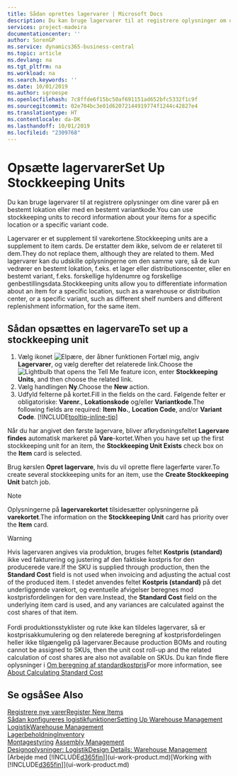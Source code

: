 ```yaml
---
title: Sådan oprettes lagervarer | Microsoft Docs
description: Du kan bruge lagervarer til at registrere oplysninger om dine varer på en bestemt lokation eller med en bestemt variantkode.
services: project-madeira
documentationcenter: ''
author: SorenGP
ms.service: dynamics365-business-central
ms.topic: article
ms.devlang: na
ms.tgt_pltfrm: na
ms.workload: na
ms.search.keywords: ''
ms.date: 10/01/2019
ms.author: sgroespe
ms.openlocfilehash: 7c8ffde6f15bc50af691151ad652bfc5332f1c9f
ms.sourcegitcommit: 02e704bc3e01d62072144919774f1244c42827e4
ms.translationtype: HT
ms.contentlocale: da-DK
ms.lasthandoff: 10/01/2019
ms.locfileid: "2309768"
---
```

# <a name="set-up-stockkeeping-units"></a><span data-ttu-id="06eee-103">Opsætte lagervarer</span><span class="sxs-lookup"><span data-stu-id="06eee-103">Set Up Stockkeeping Units</span></span>
<span data-ttu-id="06eee-104">Du kan bruge lagervarer til at registrere oplysninger om dine varer på en bestemt lokation eller med en bestemt variantkode.</span><span class="sxs-lookup"><span data-stu-id="06eee-104">You can use stockkeeping units to record information about your items for a specific location or a specific variant code.</span></span>  

 <span data-ttu-id="06eee-105">Lagervarer er et supplement til varekortene.</span><span class="sxs-lookup"><span data-stu-id="06eee-105">Stockkeeping units are a supplement to item cards.</span></span> <span data-ttu-id="06eee-106">De erstatter dem ikke, selvom de er relateret til dem.</span><span class="sxs-lookup"><span data-stu-id="06eee-106">They do not replace them, although they are related to them.</span></span> <span data-ttu-id="06eee-107">Med lagervarer kan du udskille oplysningerne om den samme vare, så de kun vedrører en bestemt lokation, f.eks. et lager eller distributionscenter, eller en bestemt variant, f.eks. forskellige hyldenumre og forskellige genbestillingsdata.</span><span class="sxs-lookup"><span data-stu-id="06eee-107">Stockkeeping units allow you to differentiate information about an item for a specific location, such as a warehouse or distribution center, or a specific variant, such as different shelf numbers and different replenishment information, for the same item.</span></span>  

## <a name="to-set-up-a-stockkeeping-unit"></a><span data-ttu-id="06eee-108">Sådan opsættes en lagervare</span><span class="sxs-lookup"><span data-stu-id="06eee-108">To set up a stockkeeping unit</span></span>  

1.  <span data-ttu-id="06eee-109">Vælg ikonet ![Elpære, der åbner funktionen Fortæl mig](media/ui-search/search_small.png "Fortæl mig, hvad du vil foretage dig"), angiv **Lagervarer**, og vælg derefter det relaterede link.</span><span class="sxs-lookup"><span data-stu-id="06eee-109">Choose the ![Lightbulb that opens the Tell Me feature](media/ui-search/search_small.png "Tell me what you want to do") icon, enter **Stockkeeping Units**, and then choose the related link.</span></span>  
2.  <span data-ttu-id="06eee-110">Vælg handlingen **Ny**.</span><span class="sxs-lookup"><span data-stu-id="06eee-110">Choose the **New** action.</span></span>  
3.  <span data-ttu-id="06eee-111">Udfyld felterne på kortet.</span><span class="sxs-lookup"><span data-stu-id="06eee-111">Fill in the fields on the card.</span></span> <span data-ttu-id="06eee-112">Følgende felter er obligatoriske: **Varenr.**, **Lokationskode** og/eller **Variantkode**.</span><span class="sxs-lookup"><span data-stu-id="06eee-112">The following fields are required: **Item No.**, **Location Code**, and/or **Variant Code**.</span></span> [!INCLUDE[tooltip-inline-tip](includes/tooltip-inline-tip_md.md)]  

<span data-ttu-id="06eee-113">Når du har angivet den første lagervare, bliver afkrydsningsfeltet **Lagervare findes** automatisk markeret på **Vare**-kortet.</span><span class="sxs-lookup"><span data-stu-id="06eee-113">When you have set up the first stockkeeping unit for an item, the **Stockkeeping Unit Exists** check box on the **Item** card is selected.</span></span>  

<span data-ttu-id="06eee-114">Brug kørslen **Opret lagervare**, hvis du vil oprette flere lagerførte varer.</span><span class="sxs-lookup"><span data-stu-id="06eee-114">To create several stockkeeping units for an item, use the **Create Stockkeeping Unit** batch job.</span></span>  

> [!NOTE]  
>  <span data-ttu-id="06eee-115">Oplysningerne på **lagervarekortet** tilsidesætter oplysningerne på **varekortet**.</span><span class="sxs-lookup"><span data-stu-id="06eee-115">The information on the **Stockkeeping Unit** card has priority over the **Item** card.</span></span>

> [!Warning]
> <span data-ttu-id="06eee-116">Hvis lagervaren angives via produktion, bruges feltet **Kostpris (standard)** ikke ved fakturering og justering af den faktiske kostpris for den producerede vare.</span><span class="sxs-lookup"><span data-stu-id="06eee-116">If the SKU is supplied through production, then the **Standard Cost** field is not used when invoicing and adjusting the actual cost of the produced item.</span></span> <span data-ttu-id="06eee-117">I stedet anvendes feltet **Kostpris (standard)** på det underliggende varekort, og eventuelle afvigelser beregnes mod kostprisfordelingen for den vare.</span><span class="sxs-lookup"><span data-stu-id="06eee-117">Instead, the **Standard Cost** field on the underlying item card is used, and any variances are calculated against the cost shares of that item.</span></span><br /><br />
> <span data-ttu-id="06eee-118">Fordi produktionsstyklister og rute ikke kan tildeles lagervarer, så er kostprisakkumulering og den relaterede beregning af kostprisfordelingen heller ikke tilgængelig på lagervarer.</span><span class="sxs-lookup"><span data-stu-id="06eee-118">Because production BOMs and routing cannot be assigned to SKUs, then the unit cost roll-up and the related calculation of cost shares are also not available on SKUs.</span></span> <span data-ttu-id="06eee-119">Du kan finde flere oplysninger i [Om beregning af standardkostpris](finance-about-calculating-standard-cost.md)</span><span class="sxs-lookup"><span data-stu-id="06eee-119">For more information, see [About Calculating Standard Cost](finance-about-calculating-standard-cost.md)</span></span>

## <a name="see-also"></a><span data-ttu-id="06eee-120">Se også</span><span class="sxs-lookup"><span data-stu-id="06eee-120">See Also</span></span>  
[<span data-ttu-id="06eee-121">Registrere nye varer</span><span class="sxs-lookup"><span data-stu-id="06eee-121">Register New Items</span></span>](inventory-how-register-new-items.md)  
[<span data-ttu-id="06eee-122">Sådan konfigureres logistikfunktioner</span><span class="sxs-lookup"><span data-stu-id="06eee-122">Setting Up Warehouse Management</span></span>](warehouse-setup-warehouse.md)  
[<span data-ttu-id="06eee-123">Logistik</span><span class="sxs-lookup"><span data-stu-id="06eee-123">Warehouse Management</span></span>](warehouse-manage-warehouse.md)  
[<span data-ttu-id="06eee-124">Lagerbeholdning</span><span class="sxs-lookup"><span data-stu-id="06eee-124">Inventory</span></span>](inventory-manage-inventory.md)  
<span data-ttu-id="06eee-125">[Montagestyring](assembly-assemble-items.md)  </span><span class="sxs-lookup"><span data-stu-id="06eee-125">[Assembly Management](assembly-assemble-items.md)  </span></span>  
[<span data-ttu-id="06eee-126">Designoplysninger: Logistik</span><span class="sxs-lookup"><span data-stu-id="06eee-126">Design Details: Warehouse Management</span></span>](design-details-warehouse-management.md)  
<span data-ttu-id="06eee-127">[Arbejde med [!INCLUDE[d365fin](includes/d365fin_md.md)]](ui-work-product.md)</span><span class="sxs-lookup"><span data-stu-id="06eee-127">[Working with [!INCLUDE[d365fin](includes/d365fin_md.md)]](ui-work-product.md)</span></span>  
